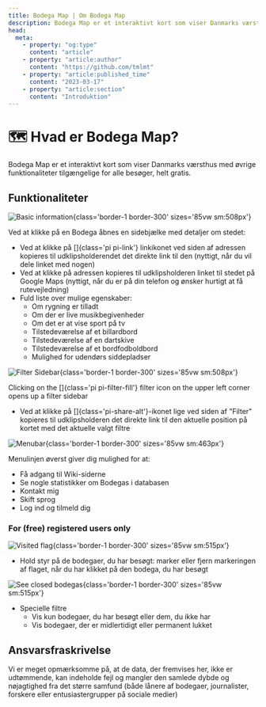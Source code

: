```yaml
---
title: Bodega Map | Om Bodega Map
description: Bodega Map er et interaktivt kort som viser Danmarks værsthus med øvrige funktionaliteter tilgængelige for alle besøger, helt gratis.
head:
  meta:
    - property: "og:type"
      content: "article"
    - property: "article:author"
      content: "https://github.com/tmlmt"
    - property: "article:published_time"
      content: "2023-03-17"
    - property: "article:section"
      content: "Introduktion"
---
```


# 🗺 Hvad er Bodega Map?

Bodega Map er et interaktivt kort som viser Danmarks værsthus med øvrige funktionaliteter tilgængelige for alle besøger, helt gratis.

## Funktionaliteter

![Basic information](/images/wiki/feature-rightsidebar.png){class='border-1 border-300' sizes='85vw sm:508px'}

Ved at klikke på en Bodega åbnes en sidebjælke med detaljer om stedet:

- Ved at klikke på []{class='pi pi-link'} linkikonet ved siden af adressen kopieres til udklipsholderendet det direkte link
  til den (nyttigt, når du vil dele linket med nogen)
- Ved at klikke på adressen kopieres til udklipsholderen linket til stedet på Google Maps (nyttigt, når du er på
  din telefon og ønsker hurtigt at få rutevejledning)
- Fuld liste over mulige egenskaber:
  - Om rygning er tilladt
  - Om der er live musikbegivenheder
  - Om det er at vise sport på tv
  - Tilstedeværelse af et billardbord
  - Tilstedeværelse af en dartskive
  - Tilstedeværelse af et bordfodboldbord
  - Mulighed for udendørs siddepladser

![Filter Sidebar](/images/wiki/feature-filters.png){class='border-1 border-300' sizes='85vw sm:508px'}

Clicking on the []{class='pi pi-filter-fill'} filter icon on the upper left corner opens up a filter sidebar

- Ved at klikke på []{class='pi-share-alt'}-ikonet lige ved siden af "Filter" kopieres til udklipsholderen
  det direkte link til den aktuelle position på kortet med det aktuelle valgt filtre

![Menubar](/images/wiki/feature-menubar.png){class='border-1 border-300' sizes='85vw sm:463px'}

Menulinjen øverst giver dig mulighed for at:

- Få adgang til Wiki-siderne
- Se nogle statistikker om Bodegas i databasen
- Kontakt mig
- Skift sprog
- Log ind og tilmeld dig

### For (free) registered users only

![Visited flag](/images/wiki/feature-visited.png){class='border-1 border-300' sizes='85vw sm:515px'}

- Hold styr på de bodegaer, du har besøgt: marker eller fjern markeringen af flaget, når du har klikket på den bodega, du har besøgt

![See closed bodegas](/images/wiki/feature-closed.png){class='border-1 border-300' sizes='85vw sm:515px'}

- Specielle filtre
  - Vis kun bodegaer, du har besøgt eller dem, du ikke har
  - Vis bodegaer, der er midlertidigt eller permanent lukket

## Ansvarsfraskrivelse

Vi er meget opmærksomme på, at de data, der fremvises her, ikke er udtømmende, kan indeholde fejl og mangler den samlede dybde og nøjagtighed fra det større samfund (både lånere af bodegaer, journalister, forskere eller entusiastergrupper på sociale medier)
